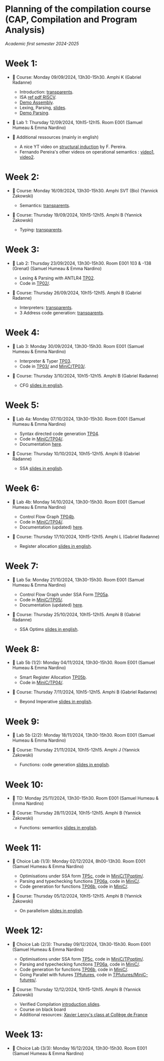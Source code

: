 # Planning of the compilation course (CAP, Compilation and Program Analysis)
_Academic first semester 2024-2025_

# Week 1:

- :book: Course: Monday 09/09/2024, 13h30-15h30. Amphi K (Gabriel Radanne)
  
  * Introduction: [transparents](course/capmif_cours01_intro_et_archi.pdf).
  * ISA [ref pdf RISCV](course/riscv_isa.pdf).
  * [Demo Assembly](course/demo20.s).
  * Lexing, Parsing, [slides](course/capmif_cours02_lexing_parsing.pdf).
  * [Demo Parsing](course/ANTLRExamples.tar.xz).

- :hammer: Lab 1: Thursday 12/09/2024, 10h15-12h15. Room E001 (Samuel
  Humeau & Emma Nardino)

- :rocket: Additional ressources (mainly in english)

  * A nice YT video on [structural induction](https://www.youtube.com/watch?v=2o3EzvfgTiQ) by F. Pereira.
  * Fernando Pereira's other videos on operational semantics : [video1](https://www.youtube.com/watch?v=bOzbRhXvtlY), [video2](https://www.youtube.com/watch?v=aiBKOuM5iEA).

# Week 2:

- :book: Course: Monday 16/09/2024, 13h30-15h30. Amphi SVT (Bio) (Yannick Zakowski)
  
  * Semantics: [transparents](course/capmif_cours_03_semantics.pdf).

- :book: Course: Thursday 19/09/2024, 10h15-12h15. Amphi B (Yannick Zakowski)

  * Typing: [transparents](course/capmif_cours_04_typing.pdf).

# Week 3:

- :hammer: Lab 2: Thursday 23/09/2024, 13h30-15h30. Room E001 103 & -138 (Grenat) (Samuel Humeau & Emma Nardino)

  * Lexing & Parsing with ANTLR4 [TP02](TP02/tp2.pdf).
  * Code in [TP02/](TP02/).

- :book: Course: Thursday 26/09/2024, 10h15-12h15. Amphi B (Gabriel Radanne)

  * Interpreters: [transparents](course/capmif_cours03_interpreters.pdf).
  * 3 Address code generation: [transparents](course/capmif_cours05_3ad_codegen.pdf).

# Week 4:

- :hammer: Lab 3: Monday 30/09/2024, 13h30-15h30. Room E001 (Samuel Humeau & Emma Nardino)

  * Interpreter & Typer [TP03](TP03/tp3.pdf).
  * Code in [TP03/](TP03/) and [MiniC/TP03/](MiniC/TP03/).

- :book: Course: Thursday 3/10/2024, 10h15-12h15. Amphi B (Gabriel Radanne)

  * CFG [slides in english](course/capmif_cours06_irs.pdf).

# Week 5:

- :hammer: Lab 4a: Monday 07/10/2024, 13h30-15h30. Room E001 (Samuel Humeau & Emma Nardino)

  * Syntax directed code generation [TP04](TP04/tp4a.pdf).
  * Code in [MiniC/TP04/](MiniC/TP04/).
  * Documentation [here](docs/html/index.html).

- :book: Course: Thursday 10/10/2024, 10h15-12h15. Amphi B (Gabriel Radanne)

  * SSA [slides in english](course/capmif_cours06a_ssa.pdf).

# Week 6:

- :hammer: Lab 4b: Monday 14/10/2024, 13h30-15h30. Room E001 (Samuel Humeau & Emma Nardino)

  * Control Flow Graph [TP04b](TP04/tp4b.pdf).
  * Code in [MiniC/TP04/](MiniC/TP04/).
  * Documentation (updated) [here](docs/html/index.html).

- :book: Course: Thursday 17/10/2024, 10h15-12h15. Amphi L (Gabriel Radanne)

  * Register allocation [slides in english](course/cap_cours07_regalloc.pdf).

# Week 7:

- :hammer: Lab 5a: Monday 21/10/2024, 13h30-15h30. Room E001 (Samuel Humeau & Emma Nardino)

  * Control Flow Graph under SSA Form [TP05a](TP05/tp5a.pdf).
  * Code in [MiniC/TP05/](MiniC/TP05/).
  * Documentation (updated) [here](docs/html/index.html).

- :book: Course: Thursday 25/10/2024, 10h15-12h15. Amphi B (Gabriel Radanne)

  * SSA Optims [slides in english](course/cap_cours06b_ssa_optim.pdf).

# Week 8:

- :hammer: Lab 5b (1/2): Monday 04/11/2024, 13h30-15h30. Room E001 (Samuel Humeau & Emma Nardino)

    * Smart Register Allocation [TP05b](TP05/tp5b.pdf).
    * Code in [MiniC/TP04/](MiniC/TP05/).

- :book: Course: Thursday 7/11/2024, 10h15-12h15. Amphi B (Gabriel Radanne)

  * Beyond Imperative [slides in english](course/cap_cours_bonuscomp.pdf).

# Week 9:

- :hammer: Lab 5b (2/2): Monday 18/11/2024, 13h30-15h30. Room E001 (Samuel Humeau & Emma Nardino)

- :book: Course: Thursday 21/11/2024, 10h15-12h15. Amphi J (Yannick Zakowski)

  * Functions: code generation [slides in english](course/cap_cours08_func_codegen.pdf).

# Week 10:

- :notebook: TD: Monday 25/11/2024, 13h30-15h30. Room E001 (Samuel Humeau & Emma Nardino)

- :book: Course: Thursday 28/11/2024, 10h15-12h15. Amphi B (Yannick Zakowski)

  * Functions: semantics [slides in english](course/cap_cour309_func_semantics.pdf).

# Week 11:

- :hammer: Choice Lab (1/3): Monday 02/12/2024, 8h00-13h30. Room E001 (Samuel Humeau & Emma Nardino)

    * Optimisations under SSA form [TP5c](TP05/tp5c.pdf), code in [MiniC/TPoptim/](MiniC/TPoptim/).
    * Parsing and typechecking functions [TP06a](TP06/tp6a.pdf), code in [MiniC/](MiniC/).
    * Code generation for functions [TP06b](TP06/tp6b.pdf), code in [MiniC/](MiniC/).  

- :book: Course: Thursday 05/12/2024, 10h15-12h15. Amphi B (Yannick Zakowski)

  * On parallelism [slides in english](course/cap_cours10_parallelism.pdf).

# Week 12:

- :hammer: Choice Lab (2/3): Thursday 09/12/2024, 13h30-15h30. Room E001 (Samuel Humeau & Emma Nardino)

    * Optimisations under SSA form [TP5c](TP05/tp5c.pdf), code in [MiniC/TPoptim/](MiniC/TPoptim/).
    * Parsing and typechecking functions [TP06a](TP06/tp6a.pdf), code in [MiniC/](MiniC/).
    * Code generation for functions [TP06b](TP06/tp6b.pdf), code in [MiniC/](MiniC/).  
    * Going Parallel with futures [TPfutures](TPfutures/tpfutures.pdf), code in [TPfutures/MiniC-futures/](TPfutures/MiniC-futures/).

- :book: Course: Thursday 12/12/2024, 10h15-12h15. Amphi B (Yannick Zakowski)

  * Verified Compilation [introduction slides](course/cap_cours11_verified.pdf).
  * Course on black board
  * Additional resources: [Xavier Leroy's class at Collège de France](https://www.college-de-france.fr/en/agenda/lecture/mechanized-semantics-when-the-machine-reasons-about-its-languages)

# Week 13:

- :hammer: Choice Lab (3/3): Monday 16/12/2024, 13h30-15h30. Room E001 (Samuel Humeau & Emma Nardino)
